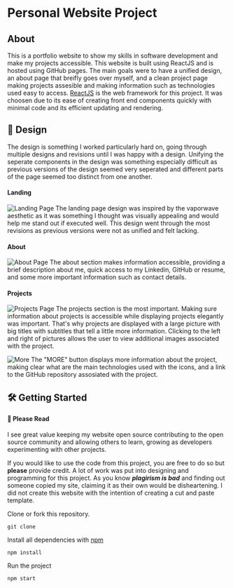 # Personal Website Project

## About 
This is a portfolio website to show my skills in software development and make my projects accessible. This website is built using ReactJS and is hosted using GitHub pages. The main goals were to have a unified design, an about page that breifly goes over myself, and a clean project page making projects assesible and making information such as technologies used easy to access. [ReactJS](https://reactjs.org/) is the web framework for this project. It was choosen due to its ease of creating front end components quickly with minimal code and its efficient updating and rendering.


## 🎨 Design 
The design is something I worked particularly hard on, going through multiple designs and revisions until I was happy with a design. Unifying the seperate components in the design was something especially difficult as previous versions of the design seemed very seperated and different parts of the page seemed too distinct from one another. 

#### Landing
![Landing Page](../design/Personal-Website-Landing-Page.jpg)
The landing page design was inspired by the vaporwave aesthetic as it was something I thought was visually appealing and would help me stand out if executed well. This design went through the most revisions as previous versions were not as unified and felt lacking. 

#### About
![About Page](../design/Personal-Website-About.jpg)
The about section makes information accessible, providing a brief description about me, quick access to my Linkedin, GitHub or resume, and some more important information such as contact details.

#### Projects
![Projects Page](../design/Personal-Website-Projects-Page.jpg) 
The projects section is the most important. Making sure information about projects is accessible while displaying projects elegantly was important. That's why projects are displayed with a large picture with big titles with subtitles that tell a little more information. Clicking to the left and right of pictures allows the user to view additional images associated with the project. 

![More](../design/Personal-Website-Projects-About.jpg)
The "MORE" button displays more information about the project, making clear what are the main technologies used with the icons, and a link to the GitHub repository assosiated with the project. 
 

## 🛠 Getting Started
#### 🚨 Please Read
I see great value keeping my website open source contributing to the open source community and allowing others to learn, growing as developers experimenting with other projects. 

If you would like to use the code from this project, you are free to do so but **please** provide credit. A lot of work was put into designing and programming for this project. As you know ***plagirism is bad*** and finding out someone copied my site, claiming it as their own would be disheartening. I did not create this website with the intention of creating a cut and paste template.


Clone or fork this repository.
```
git clone
```

Install all dependencies with [npm](https://nodejs.org/)
```
npm install
```

Run the project
```
npm start
```

